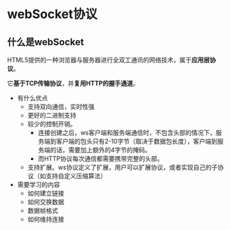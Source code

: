 # webSocket协议

## 什么是webSocket

HTML5提供的一种浏览器与服务器进行全双工通讯的网络技术，属于**应用层协议**。

它**基于TCP传输协议**，并**复用HTTP的握手通道**。

- 有什么优点
	- 支持双向通信，实时性强
	- 更好的二进制支持
	- 较少的控制开销。
		- 连接创建之后，ws客户端和服务端通信时，不包含头部的情况下，服务端到客户端的包头只有2-10字节（取决于数据包长度），客户端到服务端的话，需要加上额外的4字节的掩码。
		- 而HTTP协议每次通信都需要携带完整的头部。
	- 支持扩展。ws协议定义了扩展，用户可以扩展协议，或者实现自己的子协议（如支持自定义压缩算法）
- 需要学习的内容
	- 如何建立链接
	- 如何交换数据
	- 数据帧格式
	- 如何维持连接

